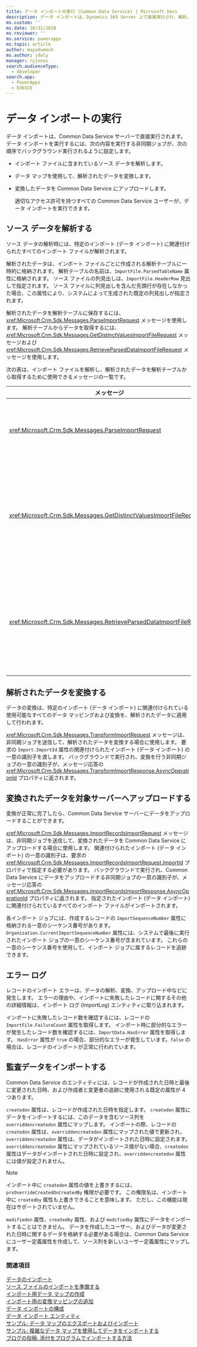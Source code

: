 ```yaml
---
title: データ インポートの実行 (Common Data Service) | Microsoft Docs
description: データ インポートは、Dynamics 365 Server 上で直接実行され、解析、マップ ガイド付き変換、およびアップロードのための 3 つの非同期ジョブを必要とします。
ms.custom: ''
ms.date: 10/31/2018
ms.reviewer: ''
ms.service: powerapps
ms.topic: article
author: mayadumesh
ms.author: jdaly
manager: ryjones
search.audienceType:
  - developer
search.app:
  - PowerApps
  - D365CE
---
```

# <a name="run-data-import"></a>データ インポートの実行

データ インポートは、Common Data Service サーバーで直接実行されます。 データ インポートを実行するには、次の内容を実行する非同期ジョブが、次の順序でバックグラウンド実行されるように設定します。  
  
- インポート ファイルに含まれているソース データを解析します。  
  
- データ マップを使用して、解析されたデータを変換します。  
  
- 変換したデータを Common Data Service にアップロードします。  
  
  適切なアクセス許可を持つすべての Common Data Service ユーザーが、データ インポートを実行できます。  
  
<a name="parse"></a>   
## <a name="parse-source-data"></a>ソース データを解析する  
 ソース データの解析時には、特定のインポート (データ インポート) に関連付けられたすべてのインポート ファイルが解析されます。  
  
 解析されたデータは、インポート ファイルごとに作成される解析テーブルに一時的に格納されます。 解析テーブルの名前は、`ImportFile.ParsedTableName` 属性に格納されます。 ソース ファイルの列見出しは、`ImportFile.HeaderRow` 見出しで指定されます。 ソース ファイルに列見出しを含んだ先頭行が存在しなかった場合、この属性により、システムによって生成された既定の列見出しが指定されます。  
  
 解析されたデータを解析テーブルに保存するには、<xref:Microsoft.Crm.Sdk.Messages.ParseImportRequest> メッセージを使用します。 解析テーブルからデータを取得するには、<xref:Microsoft.Crm.Sdk.Messages.GetDistinctValuesImportFileRequest> メッセージおよび <xref:Microsoft.Crm.Sdk.Messages.RetrieveParsedDataImportFileRequest> メッセージを使用します。  
  
 次の表は、インポート ファイルを解析し、解析されたデータを解析テーブルから取得するために使用できるメッセージの一覧です。  
  
|メッセージ|説明|  
|-------------|-----------------|  
|<xref:Microsoft.Crm.Sdk.Messages.ParseImportRequest>|指定されたインポート (データ インポート) に関連付けられたすべてのインポート ファイルを解析する非同期ジョブを送信します。 要求の <xref:Microsoft.Crm.Sdk.Messages.ParseImportRequest.ImportId> プロパティの関連付けられたインポート (データ インポート) の ID を渡します。 バックグラウンドで実行され、データの解析を行う非同期ジョブの ID が、メッセージ応答の <xref:Microsoft.Crm.Sdk.Messages.ParseImportResponse.AsyncOperationId> プロパティに返されます。|  
|<xref:Microsoft.Crm.Sdk.Messages.GetDistinctValuesImportFileRequest>|リスト値を収めたソース ファイルにある列の個別の値を返します。 要求の <xref:Microsoft.Crm.Sdk.Messages.GetHeaderColumnsImportFileRequest.ImportFileId> プロパティの関連付けられたインポート ファイル の ID を渡します。 個別の値が、メッセージ応答の <xref:Microsoft.Crm.Sdk.Messages.GetDistinctValuesImportFileResponse.Values> プロパティに、文字列の配列で返されます。 このメッセージは、<xref:Microsoft.Crm.Sdk.Messages.ParseImportRequest> メッセージを使用して解析テーブルを作成した後でのみ使用します。 **重要:** <xref:Microsoft.Crm.Sdk.Messages.ImportRecordsImportRequest> メッセージを使用した後は、このメッセージを使用しないでください。 <xref:Microsoft.Crm.Sdk.Messages.ImportRecordsImportRequest> メッセージで送信されたインポート ジョブの実行の完了後は、解析テーブルにアクセスできません。|  
|<xref:Microsoft.Crm.Sdk.Messages.RetrieveParsedDataImportFileRequest>|解析テーブルからデータを取得します。 要求の <xref:Microsoft.Crm.Sdk.Messages.RetrieveParsedDataImportFileRequest.ImportFileId> プロパティの関連付けられたインポート ファイル の ID を渡します。 解析されたデータが、メッセージ応答の <xref:Microsoft.Crm.Sdk.Messages.RetrieveParsedDataImportFileResponse.Values> プロパティに、2 次元配列の文字列で返されます。 データは、ソース ファイルと同じ列順で返されます。 このメッセージは、<xref:Microsoft.Crm.Sdk.Messages.ParseImportRequest> メッセージを使用して解析テーブルを作成した後でのみ使用します。 **重要:** <xref:Microsoft.Crm.Sdk.Messages.ImportRecordsImportRequest> メッセージを使用した後は、このメッセージを使用しないでください。 `ImportRecordsMessage` メッセージで送信されたインポート ジョブの実行の完了後は、解析テーブルにアクセスできません。|  
  
<a name="transform"></a>   
## <a name="transform-parsed-data"></a>解析されたデータを変換する  
 データの変換は、特定のインポート (データ インポート) に関連付けられている使用可能なすべてのデータ マッピングおよび変換を、解析されたデータに適用して行われます。  
  
 <xref:Microsoft.Crm.Sdk.Messages.TransformImportRequest> メッセージは、非同期ジョブを送信して、解析されたデータを変換する場合に使用します。 要求の `Import.ImportId` 属性の関連付けられたインポート (データ インポート) の一意の識別子を渡します。 バックグラウンドで実行され、変換を行う非同期ジョブの一意の識別子が、メッセージ応答の <xref:Microsoft.Crm.Sdk.Messages.TransformImportResponse.AsyncOperationId> プロパティに返されます。  
  
<a name="upload"></a>   
## <a name="upload-transformed-data-to-the-target-server"></a>変換されたデータを対象サーバーへアップロードする  
 変換が正常に完了したら、Common Data Service サーバーにデータをアップロードすることができます。  
  
 <xref:Microsoft.Crm.Sdk.Messages.ImportRecordsImportRequest> メッセージは、非同期ジョブを送信して、変換されたデータを Common Data Service にアップロードする場合に使用します。 関連付けられたインポート (データ インポート) の一意の識別子は、要求の <xref:Microsoft.Crm.Sdk.Messages.ImportRecordsImportRequest.ImportId> プロパティで指定する必要があります。 バックグラウンドで実行され、Common Data Service にデータをアップロードする非同期ジョブの一意の識別子が、メッセージ応答の <xref:Microsoft.Crm.Sdk.Messages.ImportRecordsImportResponse.AsyncOperationId> プロパティに返されます。 指定されたインポート (データ インポート) に関連付けられているすべてのインポート ファイルがインポートされます。  
  
 各インポート ジョブには、作成するレコードの `ImportSequenceNumber` 属性に格納される一意のシーケンス番号があります。 `Organization.CurrentImportSequenceNumber` 属性には、システムで最後に実行されたインポート ジョブの一意のシーケンス番号が含まれています。 これらの一意のシーケンス番号を使用して、インポート ジョブに属するレコードを追跡できます。  
  
<a name="log"></a>   
## <a name="log-failures"></a>エラー ログ  
 レコードのインポート エラーは、データの解析、変換、アップロード中などに発生します。 エラーの理由や、インポートに失敗したレコードに関するその他の詳細情報は、インポート ログ (ImportLog) エンティティに取り込まれます。  
  
 インポートに失敗したレコード数を確認するには、レコードの `ImportFile.FailureCount` 属性を取得します。 インポート時に部分的なエラーが発生したレコード数を確認するには、`ImportData.HasError` 属性を取得します。 `HasError` 属性が `true` の場合、部分的なエラーが発生しています。`false` の場合は、レコードのインポートが正常に行われています。  
  
<a name="import_audit"></a>   
## <a name="import-auditing-data"></a>監査データをインポートする  
 Common Data Service のエンティティには、レコードが作成された日時と最後に変更された日時、および作成者と変更者の追跡に使用される既定の属性が 4 つあります。  
  
 `createdon` 属性は、レコードが作成された日時を指定します。 `createdon` 属性にデータをインポートするには、このデータを含むソース列を `overriddencreatedon` 属性にマップします。 インポートの際、レコードの `createdon` 属性は、`overriddencreatedon` 属性にマップされた値で更新され、`overriddencreatedon` 属性は、データがインポートされた日時に設定されます。 `overriddencreatedon` 属性にマップされているソース値がない場合、`createdon` 属性はデータがインポートされた日時に設定され、`overriddencreatedon` 属性には値が設定されません。  
  
> [!NOTE]
>  インポート中に `createdon` 属性の値を上書きするには、`prvOverrideCreatedOnCreatedBy` 権限が必要です。 この権限名は、インポート中に `createdby` 属性も上書きできることを意味します。 ただし、この機能は現在はサポートされていません。  
  
 `modifiedon` 属性、`createdby` 属性、および `modifiedby` 属性にデータをインポートすることはできません。 データを作成したユーザー、およびデータが変更された日時に関するデータを格納する必要がある場合は、Common Data Service にユーザー定義属性を作成して、ソース列を新しいユーザー定義属性にマップします。  
  
### <a name="see-also"></a>関連項目

[データのインポート](import-data.md)<br />
[ソース ファイルのインポートを準備する](prepare-source-files-import.md)<br />
[インポート用データ マップの作成](create-data-maps-for-import.md)<br />
[インポート用の変換マッピングの追加](add-transformation-mappings-import.md)<br />
[データ インポートの構成](configure-data-import.md)<br />
[データ インポート エンティティ](data-import-entities.md)<br />
[サンプル: データ マップのエクスポートおよびインポート](org-service/samples/export-import-data-map.md)<br />
[サンプル: 複雑なデータ マップを使用してデータをインポートする](org-service/samples/import-data-complex-data-map.md)<br />
[ブログの投稿: 添付をプログラムでインポートする方法](http://blogs.msdn.com/b/crm/archive/2012/08/06/how-to-import-attachments-programmatically.aspx) 
